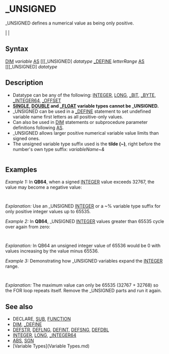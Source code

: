 # _UNSIGNED

_UNSIGNED defines a numerical value as being only positive.

  

|  |

## Syntax

[DIM](DIM.md) *variable* [AS](AS.md) [[[_UNSIGNED] *datatype*
[_DEFINE](_DEFINE.md) *letterRange* [AS](AS.md) [[[_UNSIGNED] *datatype*
  

## Description

* Datatype can be any of the following: [INTEGER](INTEGER.md), [LONG](LONG.md), [_BIT](_BIT.md), [_BYTE](_BYTE.md), [_INTEGER64](_INTEGER64.md), [_OFFSET](_OFFSET.md)
* **[SINGLE](SINGLE.md), [DOUBLE](DOUBLE.md) and [_FLOAT](_FLOAT.md) variable types cannot be _UNSIGNED.**
* _UNSIGNED can be used in a [_DEFINE](_DEFINE.md) statement to set undefined variable name first letters as all positive-only values.
* Can also be used in [DIM](DIM.md) statements or subprocedure parameter definitions following [AS](AS.md).
* _UNSIGNED allows larger positive numerical variable value limits than signed ones.
* The unsigned variable type suffix used is the **tilde (~)**, right before the number's own type suffix: *variableName~&*

  

```                         00000001 - unsigned & signed are both 1                         01111111 - unsigned & signed are both 127                         11111111 - unsigned is 255 but signed is -1                         11111110 - unsigned is 254 but signed is -2                         11111101 - unsigned is 253 but signed is -3  
```

  

## Examples

*Example 1:* In **QB64**, when a signed [INTEGER](INTEGER.md) value exceeds 32767, the value may become a negative value:

``` i% = 38000 [PRINT](PRINT.md) i%  
```

``` -27536  
```

*Explanation:* Use an _UNSIGNED [INTEGER](INTEGER.md) or a ~% variable type suffix for only positive integer values up to 65535.
  

*Example 2:* In **QB64**, _UNSIGNED [INTEGER](INTEGER.md) values greater than 65535 cycle over again from zero:

``` i~% = 70000 [PRINT](PRINT.md) i~%  
```

```  4464  
```

*Explanation:* In QB64 an unsigned integer value of 65536 would be 0 with values increasing by the value minus 65536.
  

*Example 3:* Demonstrating how _UNSIGNED variables expand the [INTEGER](INTEGER.md) range.

``` [DIM](DIM.md) n [AS](AS.md) _UNSIGNED [INTEGER](INTEGER.md) [DIM](DIM.md) pn [AS](AS.md) _UNSIGNED [INTEGER](INTEGER.md) [LOCATE](LOCATE.md) 3, 6: [PRINT](PRINT.md) "Press Esc to exit loop" [FOR](FOR.md) n = 1 [TO](TO.md) 80000   [_LIMIT](_LIMIT.md) 10000 ' 6.5 second loop   [LOCATE](LOCATE.md) 12, 37: [PRINT](PRINT.md) n ' display current value   [IF](IF.md) n > 0 [THEN](THEN.md) pn = n ' find highest value   [IF](IF.md) n = 0 [THEN](THEN.md) Count = Count + 1: [LOCATE](LOCATE.md) 14, 37: [PRINT](PRINT.md) "Count:"; Count; "Max:"; pn   [IF](IF.md) [INP](INP.md)(&H60) = 1 [THEN](THEN.md) [EXIT FOR](EXIT FOR.md) ' escape key exit [NEXT](NEXT.md) n [END](END.md)  
```

```      Press Esc to exit loop                                65462                            Count: 13 Max: 65535    
```

*Explanation:* The maximum value can only be 65535 (32767 + 32768) so the FOR loop repeats itself. Remove the _UNSIGNED parts and run it again.

  

## See also

* DECLARE, [SUB](SUB.md), [FUNCTION](FUNCTION.md)
* [DIM](DIM.md), [_DEFINE](_DEFINE.md)
* [DEFSTR](DEFSTR.md), [DEFLNG](DEFLNG.md), [DEFINT](DEFINT.md), [DEFSNG](DEFSNG.md), [DEFDBL](DEFDBL.md)
* [INTEGER](INTEGER.md), [LONG](LONG.md), [_INTEGER64](_INTEGER64.md)
* [ABS](ABS.md), [SGN](SGN.md)
* [Variable Types](Variable Types.md)

  
